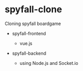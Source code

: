 # spyfall-clone
Cloning spyfall boardgame

- spyfall-frontend
    - vue.js

- spyfall-backend 
    - using Node.js and Socket.io
